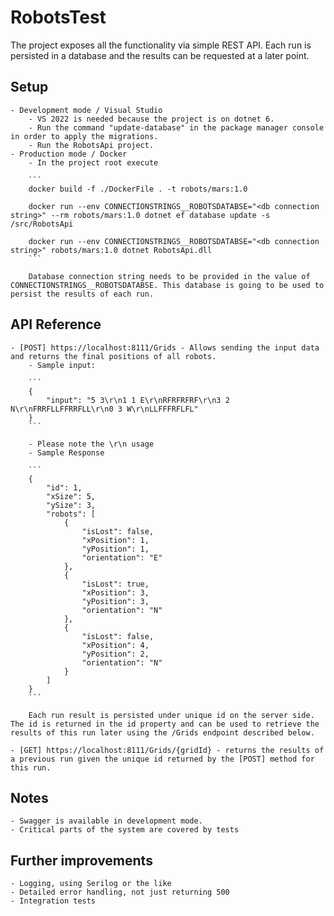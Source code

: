 # RobotsTest

The project exposes all the functionality via simple  REST API. Each run is persisted in a database and the results can be requested at a later point.

## Setup
    - Development mode / Visual Studio
        - VS 2022 is needed because the project is on dotnet 6.
        - Run the command "update-database" in the package manager console in order to apply the migrations.
        - Run the RobotsApi project.
    - Production mode / Docker
        - In the project root execute 
        
        ```
        docker build -f ./DockerFile . -t robots/mars:1.0

        docker run --env CONNECTIONSTRINGS__ROBOTSDATABSE="<db connection string>" --rm robots/mars:1.0 dotnet ef database update -s /src/RobotsApi

        docker run --env CONNECTIONSTRINGS__ROBOTSDATABSE="<db connection string>" robots/mars:1.0 dotnet RobotsApi.dll
        ```

        Database connection string needs to be provided in the value of CONNECTIONSTRINGS__ROBOTSDATABSE. This database is going to be used to persist the results of each run.

## API Reference
    - [POST] https://localhost:8111/Grids - Allows sending the input data and returns the final positions of all robots.
        - Sample input: 
                
        ```
        {
            "input": "5 3\r\n1 1 E\r\nRFRFRFRF\r\n3 2 N\r\nFRRFLLFFRRFLL\r\n0 3 W\r\nLLFFFRFLFL"
        }
        ```
  
        - Please note the \r\n usage
        - Sample Response
        
        ```
        {
            "id": 1,
            "xSize": 5,
            "ySize": 3,
            "robots": [
                {
                    "isLost": false,
                    "xPosition": 1,
                    "yPosition": 1,
                    "orientation": "E"
                },
                {
                    "isLost": true,
                    "xPosition": 3,
                    "yPosition": 3,
                    "orientation": "N"
                },
                {
                    "isLost": false,
                    "xPosition": 4,
                    "yPosition": 2,
                    "orientation": "N"
                }
            ]
        }
        ```
        
        Each run result is persisted under unique id on the server side. The id is returned in the id property and can be used to retrieve the results of this run later using the /Grids endpoint described below.

    - [GET] https://localhost:8111/Grids/{gridId} - returns the results of a previous run given the unique id returned by the [POST] method for this run.
        
## Notes
    - Swagger is available in development mode.
    - Critical parts of the system are covered by tests
    
## Further improvements
    - Logging, using Serilog or the like
    - Detailed error handling, not just returning 500
    - Integration tests
